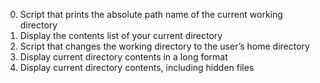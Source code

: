 0. Script that prints the absolute path name of the current working directory
1. Display the contents list of your current directory
2. Script that changes the working directory to the user’s home directory
3. Display current directory contents in a long format
4. Display current directory contents, including hidden files 
